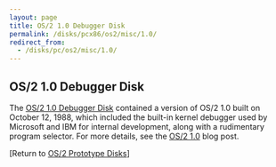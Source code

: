 ```yaml
---
layout: page
title: OS/2 1.0 Debugger Disk
permalink: /disks/pcx86/os2/misc/1.0/
redirect_from:
  - /disks/pc/os2/misc/1.0/
---
```


OS/2 1.0 Debugger Disk
---

The [OS/2 1.0 Debugger Disk](/disks/pcx86/os2/misc/1.0/88286/) contained a version of OS/2 1.0 built on
October 12, 1988, which included the built-in kernel debugger used by Microsoft and IBM for internal development,
along with a rudimentary program selector.  For more details, see the [OS/2 1.0](/blog/2014/12/04/) blog post.

[Return to [OS/2 Prototype Disks](/disks/pcx86/os2/misc/)]
